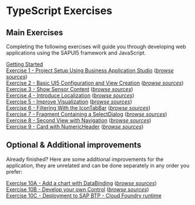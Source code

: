 # TypeScript Exercises

## Main Exercises

Completing the following exercises will guide you through developing web applications using the SAPUI5 framework and JavaScript.

[Getting Started](exercises/ex0/)<br>
[Exercise 1 - Project Setup Using Business Application Studio](exercises/ex1/) (*[browse sources](exercises/ex1/sensormanager/webapp)*)<br>
[Exercise 2 - Basic UI5 Configuration and  View Creation](exercises/ex2/) (*[browse sources](exercises/ex2/sensormanager/webapp)*)<br>
[Exercise 3 - Show Sensor Content](exercises/ex3/) (*[browse sources](exercises/ex3/sensormanager/webapp)*)<br>
[Exercise 4 - Introduce Localization](exercises/ex4/) (*[browse sources](exercises/ex4/sensormanager/webapp)*)<br>
[Exercise 5 - Improve Visualization](exercises/ex5/) (*[browse sources](exercises/ex5/sensormanager/webapp)*)<br>
[Exercise 6 - Filtering With the IconTabBar](exercises/ex6/) (*[browse sources](exercises/ex6/sensormanager/webapp)*)<br>
[Exercise 7 - Fragment Containing a SelectDialog](exercises/ex7/) (*[browse sources](exercises/ex7/sensormanager/webapp)*)<br>
[Exercise 8 - Second View with Navigation](exercises/ex8/) (*[browse sources](exercises/ex8/sensormanager/webapp)*)<br>
[Exercise 9 - Card with NumericHeader](exercises/ex9/) (*[browse sources](exercises/ex9/sensormanager/webapp)*)

## Optional & Additional improvements

Already finished? Here are some additional improvements for the application, they are unrelated and can be done separately in any order you prefer:<br>

[Exercise 10A  - Add a chart with DataBinding](exercises/ex10_A/) (*[browse sources](exercises/ex10_A/sensormanager/webapp)*)<br>
[Exercise 10B  - Develop your own Control](exercises/ex10_B/) (*[browse sources](exercises/ex10_B/sensormanager/webapp)*)<br>
[Exercise 10C  - Deployment to SAP BTP - Cloud Foundry runtime](exercises/ex10_C/)
